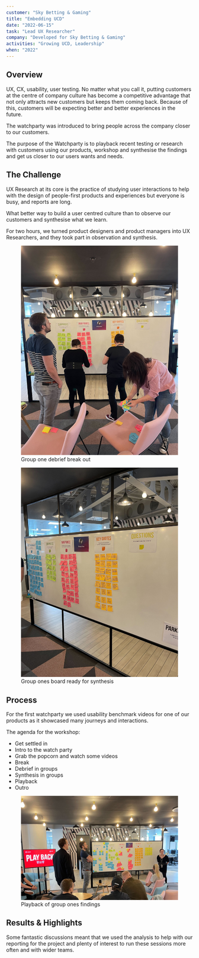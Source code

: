```yaml
---
customer: "Sky Betting & Gaming"
title: "Embedding UCD"
date: "2022-06-15"
task: "Lead UX Researcher"
company: "Developed for Sky Betting & Gaming"
activities: "Growing UCD, Leadership"
when: "2022"
---
```


## Overview

UX, CX, usability, user testing. No matter what you call it, putting customers at the centre of company culture has become a competitive advantage that not only attracts new customers but keeps them coming back. Because of this, customers will be expecting better and better experiences in the future.

The watchparty was introduced to bring people across the company closer to our customers.

The purpose of the Watchparty is to playback recent testing or research with customers using our products, workshop and synthesise the findings and get us closer to our users wants and needs.

## The Challenge

UX Research at its core is the practice of studying user interactions to help with the design of people-first products and experiences but everyone is busy, and reports are long.

What better way to build a user centred culture than to observe our customers and synthesise what we learn.

For two hours, we turned product designers and product managers into UX Researchers, and they took part in observation and synthesis.

<section class="figure-container">

<figure class="figure figure__double">
    <img src="./watchparty3.jpg">
    <figcaption>Group one debrief break out</figcaption>
  </figure>

  <figure class="figure figure__double">
    <img src="./watchparty.jpg">
    <figcaption>Group ones board ready for synthesis</figcaption>
  </figure>

</section>

## Process

For the first watchparty we used usability benchmark videos for one of our products as it showcased many journeys and interactions. 

The agenda for the workshop:
* Get settled in
* Intro to the watch party
* Grab the popcorn and watch some videos
* Break
* Debrief in groups
* Synthesis in groups
* Playback
* Outro


<figure class="figure">
	<img src="./watchparty2.jpg">
    <figcaption>Playback of group ones findings</figcaption>
</figure>

## Results & Highlights

Some fantastic discussions meant that we used the analysis to help with our reporting for the project and plenty of interest to run these sessions more often and with wider teams.

